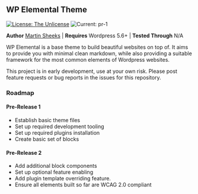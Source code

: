 ## WP Elemental Theme

[![License: The Unlicense](https://img.shields.io/badge/License-The%20Unlicense-green)](https://github.com/mmsheeks/wp-elemental/blob/production/LICENSE) ![Current: pr-1](https://img.shields.io/static/v1?label=Release&message=Pre-Release%201&color=red)

**Author** [Martin Sheeks](https://github.com/mmsheeks/) |
**Requires** Wordpress 5.6+ |
**Tested Through** N/A

WP Elemental is a base theme to build beautiful websites on top of. It aims to provide you with minimal clean markdown, while also providing a suitable framework for the most common elements of Wordpress websites.

This project is in early development, use at your own risk. Please post feature requests or bug reports in the issues for this repository.

### Roadmap

#### Pre-Release 1
 - Establish basic theme files
 - Set up required development tooling
 - Set up required plugins installation
 - Create basic set of blocks

#### Pre-Release 2
 - Add additional block components
 - Set up optional feature enabling
 - Add plugin template overriding feature.
 - Ensure all elements built so far are WCAG 2.0 compliant
